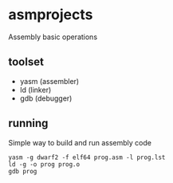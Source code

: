 # asmprojects
Assembly basic operations
## toolset
* yasm (assembler)
* ld (linker)
* gdb (debugger)
## running
Simple way to build and run assembly code

```
yasm -g dwarf2 -f elf64 prog.asm -l prog.lst
ld -g -o prog prog.o
gdb prog
```
